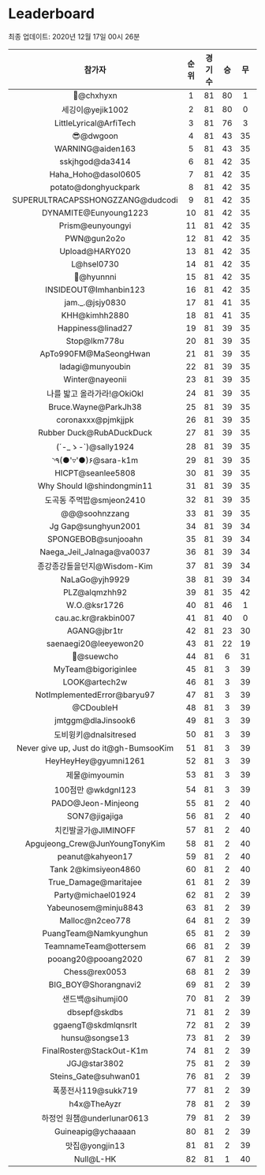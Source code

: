# Leaderboard
최종 업데이트: 2020년 12월 17일 00시 26분




| 참가자 | 순위 | 경기수 | 승 | 무 | 패 | 승점 |
|:---:|:---:|:---:|:---:|:---:|:---:|:---:|
| 👑@chxhyxn | 1 | 81 | 80 | 1 | 0 | 241 |
| 세깅이@yejik1002 | 2 | 81 | 80 | 0 | 1 | 240 |
| LittleLyrical@ArfiTech | 3 | 81 | 76 | 3 | 2 | 231 |
| 😎@dwgoon | 4 | 81 | 43 | 35 | 3 | 164 |
| WARNING@aiden163 | 5 | 81 | 43 | 35 | 3 | 164 |
| sskjhgod@da3414 | 6 | 81 | 42 | 35 | 4 | 161 |
| Haha_Hoho@dasol0605 | 7 | 81 | 42 | 35 | 4 | 161 |
| potato@donghyuckpark | 8 | 81 | 42 | 35 | 4 | 161 |
| SUPERULTRACAPSSHONGZZANG@dudcodi | 9 | 81 | 42 | 35 | 4 | 161 |
| DYNAMITE@Eunyoung1223 | 10 | 81 | 42 | 35 | 4 | 161 |
| Prism@eunyoungyi | 11 | 81 | 42 | 35 | 4 | 161 |
| PWN@gun2o2o | 12 | 81 | 42 | 35 | 4 | 161 |
| Upload@HARY020 | 13 | 81 | 42 | 35 | 4 | 161 |
| L@hsel0730 | 14 | 81 | 42 | 35 | 4 | 161 |
| 🐻@hyunnni | 15 | 81 | 42 | 35 | 4 | 161 |
| INSIDEOUT@Imhanbin123 | 16 | 81 | 42 | 35 | 4 | 161 |
| jam._.@jsjy0830 | 17 | 81 | 41 | 35 | 5 | 158 |
| KHH@kimhh2880 | 18 | 81 | 41 | 35 | 5 | 158 |
| Happiness@linad27 | 19 | 81 | 39 | 35 | 7 | 152 |
| Stop@lkm778u | 20 | 81 | 39 | 35 | 7 | 152 |
| ApTo990FM@MaSeongHwan | 21 | 81 | 39 | 35 | 7 | 152 |
| ladagi@munyoubin | 22 | 81 | 39 | 35 | 7 | 152 |
| Winter@nayeonii | 23 | 81 | 39 | 35 | 7 | 152 |
| 나를 밟고 올라가라!@OkiOkl | 24 | 81 | 39 | 35 | 7 | 152 |
| Bruce.Wayne@ParkJh38 | 25 | 81 | 39 | 35 | 7 | 152 |
| coronaxxx@pjmkjjpk | 26 | 81 | 39 | 35 | 7 | 152 |
| Rubber Duck@RubADuckDuck | 27 | 81 | 39 | 35 | 7 | 152 |
| (´-_ゝ-`)@sally1924 | 28 | 81 | 39 | 35 | 7 | 152 |
| ◝٩(●'▿'●)۶@sara-k1m | 29 | 81 | 39 | 35 | 7 | 152 |
| HICPT@seanlee5808 | 30 | 81 | 39 | 35 | 7 | 152 |
| Why Should I@shindongmin11 | 31 | 81 | 39 | 35 | 7 | 152 |
| 도곡동 주먹밥@smjeon2410 | 32 | 81 | 39 | 35 | 7 | 152 |
| @@@soohnzzang | 33 | 81 | 39 | 35 | 7 | 152 |
| Jg Gap@sunghyun2001 | 34 | 81 | 39 | 34 | 8 | 151 |
| SPONGEBOB@sunjooahn | 35 | 81 | 39 | 34 | 8 | 151 |
| Naega_Jeil_Jalnaga@va0037 | 36 | 81 | 39 | 34 | 8 | 151 |
| 종강종강돌을던지@Wisdom-Kim | 37 | 81 | 39 | 34 | 8 | 151 |
| NaLaGo@yjh9929 | 38 | 81 | 39 | 34 | 8 | 151 |
| PLZ@alqmzhh92 | 39 | 81 | 35 | 42 | 4 | 147 |
| W.O.@ksr1726 | 40 | 81 | 46 | 1 | 34 | 139 |
| cau.ac.kr@rakbin007 | 41 | 81 | 40 | 0 | 41 | 120 |
| AGANG@jbr1tr | 42 | 81 | 23 | 30 | 28 | 99 |
| saenaegi20@leeyewon20 | 43 | 81 | 22 | 19 | 40 | 85 |
| 👏@suewcho | 44 | 81 | 6 | 31 | 44 | 49 |
| MyTeam@bigoriginlee | 45 | 81 | 3 | 39 | 39 | 48 |
| LOOK@artech2w | 46 | 81 | 3 | 39 | 39 | 48 |
| NotImplementedError@baryu97 | 47 | 81 | 3 | 39 | 39 | 48 |
| @CDoubleH | 48 | 81 | 3 | 39 | 39 | 48 |
| jmtggm@dlaJinsook6 | 49 | 81 | 3 | 39 | 39 | 48 |
| 도비윙키@dnalsitresed | 50 | 81 | 3 | 39 | 39 | 48 |
| Never give up, Just do it@gh-BumsooKim | 51 | 81 | 3 | 39 | 39 | 48 |
| HeyHeyHey@gyumni1261 | 52 | 81 | 3 | 39 | 39 | 48 |
| 제물@imyoumin | 53 | 81 | 3 | 39 | 39 | 48 |
| 100점만 @wkdgnl123 | 54 | 81 | 3 | 39 | 39 | 48 |
| PADO@Jeon-Minjeong | 55 | 81 | 2 | 40 | 39 | 46 |
| SON7@jigajiga | 56 | 81 | 2 | 40 | 39 | 46 |
| 치킨발굴가@JIMINOFF | 57 | 81 | 2 | 40 | 39 | 46 |
| Apgujeong_Crew@JunYoungTonyKim | 58 | 81 | 2 | 40 | 39 | 46 |
| peanut@kahyeon17 | 59 | 81 | 2 | 40 | 39 | 46 |
| Tank 2@kimsiyeon4860 | 60 | 81 | 2 | 40 | 39 | 46 |
| True_Damage@maritajee | 61 | 81 | 2 | 39 | 40 | 45 |
| Party@michael01924 | 62 | 81 | 2 | 39 | 40 | 45 |
| Yabeunosem@minju8843 | 63 | 81 | 2 | 39 | 40 | 45 |
| Malloc@n2ceo778 | 64 | 81 | 2 | 39 | 40 | 45 |
| PuangTeam@Namkyunghun | 65 | 81 | 2 | 39 | 40 | 45 |
| TeamnameTeam@ottersem | 66 | 81 | 2 | 39 | 40 | 45 |
| pooang20@pooang2020 | 67 | 81 | 2 | 39 | 40 | 45 |
| Chess@rex0053 | 68 | 81 | 2 | 39 | 40 | 45 |
| BIG_BOY@Shorangnavi2 | 69 | 81 | 2 | 39 | 40 | 45 |
| 샌드백@sihumji00 | 70 | 81 | 2 | 39 | 40 | 45 |
| dbsepf@skdbs | 71 | 81 | 2 | 39 | 40 | 45 |
| ggaengT@skdmlqnsrlt | 72 | 81 | 2 | 39 | 40 | 45 |
| hunsu@songse13 | 73 | 81 | 2 | 39 | 40 | 45 |
| FinalRoster@StackOut-K1m | 74 | 81 | 2 | 39 | 40 | 45 |
| JGJ@star3802 | 75 | 81 | 2 | 39 | 40 | 45 |
| Steins_Gate@suhwan01 | 76 | 81 | 2 | 39 | 40 | 45 |
| 폭풍전사119@sukk719 | 77 | 81 | 2 | 39 | 40 | 45 |
| h4x@TheAyzr | 78 | 81 | 2 | 39 | 40 | 45 |
| 하정언 원챔@underlunar0613 | 79 | 81 | 2 | 39 | 40 | 45 |
| Guineapig@ychaaaan | 80 | 81 | 2 | 39 | 40 | 45 |
| 맛집@yongjin13 | 81 | 81 | 2 | 39 | 40 | 45 |
| Null@L-HK | 82 | 81 | 1 | 40 | 40 | 43 |